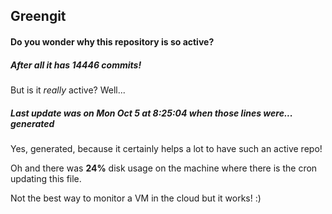 ## Greengit

#### Do you wonder why this repository is so active?

##### After all it has 14446 commits!

But is it *really* active? Well...

##### Last update was on Mon Oct 5 at 8:25:04 when those lines were... generated

Yes, generated, because it certainly helps a lot to have such an active repo!

Oh and there was **24%** disk usage on the machine
where there is the cron updating this file.

Not the best way to monitor a VM in the cloud but it works! :)

